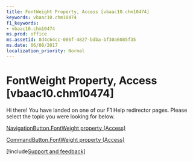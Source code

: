 ```yaml
---
title: FontWeight Property, Access [vbaac10.chm10474]
keywords: vbaac10.chm10474
f1_keywords:
- vbaac10.chm10474
ms.prod: office
ms.assetid: 8d4c64cc-086f-4827-bdba-bf30a6085f35
ms.date: 06/08/2017
localization_priority: Normal
---
```



# FontWeight Property, Access [vbaac10.chm10474]

Hi there! You have landed on one of our F1 Help redirector pages. Please select the topic you were looking for below.

[NavigationButton.FontWeight property (Access)](http://msdn.microsoft.com/library/23b07172-e1da-bd97-0515-a6c52da4636a%28Office.15%29.aspx)

[CommandButton.FontWeight property (Access)](http://msdn.microsoft.com/library/a7c0b157-c25c-24e5-b05d-cc8ab726ac7b%28Office.15%29.aspx)

[!include[Support and feedback](~/includes/feedback-boilerplate.md)]
